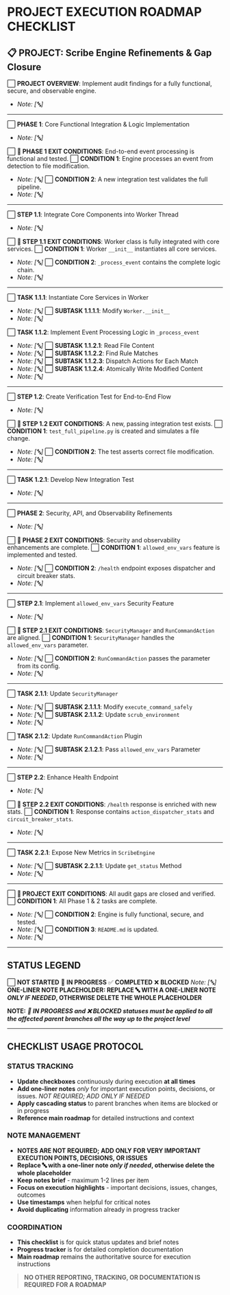 # PROJECT EXECUTION ROADMAP CHECKLIST

## **📋 PROJECT**: Scribe Engine Refinements & Gap Closure

⬜ **PROJECT OVERVIEW**: Implement audit findings for a fully functional, secure, and observable engine.
- *Note: [🔤]*

---

⬜ **PHASE 1**: Core Functional Integration & Logic Implementation
- *Note: [🔤]*

⬜ **🏁 PHASE 1 EXIT CONDITIONS**: End-to-end event processing is functional and tested.
⬜ **CONDITION 1**: Engine processes an event from detection to file modification.
- *Note: [🔤]*
⬜ **CONDITION 2**: A new integration test validates the full pipeline.
- *Note: [🔤]*

---

⬜ **STEP 1.1**: Integrate Core Components into Worker Thread
- *Note: [🔤]*

⬜ **🏁 STEP 1.1 EXIT CONDITIONS**: Worker class is fully integrated with core services.
⬜ **CONDITION 1**: Worker `__init__` instantiates all core services.
- *Note: [🔤]*
⬜ **CONDITION 2**: `_process_event` contains the complete logic chain.
- *Note: [🔤]*

---

⬜ **TASK 1.1.1**: Instantiate Core Services in Worker
- *Note: [🔤]*
⬜ **SUBTASK 1.1.1.1**: Modify `Worker.__init__`
- *Note: [🔤]*

⬜ **TASK 1.1.2**: Implement Event Processing Logic in `_process_event`
- *Note: [🔤]*
⬜ **SUBTASK 1.1.2.1**: Read File Content
- *Note: [🔤]*
⬜ **SUBTASK 1.1.2.2**: Find Rule Matches
- *Note: [🔤]*
⬜ **SUBTASK 1.1.2.3**: Dispatch Actions for Each Match
- *Note: [🔤]*
⬜ **SUBTASK 1.1.2.4**: Atomically Write Modified Content
- *Note: [🔤]*

---

⬜ **STEP 1.2**: Create Verification Test for End-to-End Flow
- *Note: [🔤]*

⬜ **🏁 STEP 1.2 EXIT CONDITIONS**: A new, passing integration test exists.
⬜ **CONDITION 1**: `test_full_pipeline.py` is created and simulates a file change.
- *Note: [🔤]*
⬜ **CONDITION 2**: The test asserts correct file modification.
- *Note: [🔤]*

---

⬜ **TASK 1.2.1**: Develop New Integration Test
- *Note: [🔤]*

---

⬜ **PHASE 2**: Security, API, and Observability Refinements
- *Note: [🔤]*

⬜ **🏁 PHASE 2 EXIT CONDITIONS**: Security and observability enhancements are complete.
⬜ **CONDITION 1**: `allowed_env_vars` feature is implemented and tested.
- *Note: [🔤]*
⬜ **CONDITION 2**: `/health` endpoint exposes dispatcher and circuit breaker stats.
- *Note: [🔤]*

---

⬜ **STEP 2.1**: Implement `allowed_env_vars` Security Feature
- *Note: [🔤]*

⬜ **🏁 STEP 2.1 EXIT CONDITIONS**: `SecurityManager` and `RunCommandAction` are aligned.
⬜ **CONDITION 1**: `SecurityManager` handles the `allowed_env_vars` parameter.
- *Note: [🔤]*
⬜ **CONDITION 2**: `RunCommandAction` passes the parameter from its config.
- *Note: [🔤]*

---

⬜ **TASK 2.1.1**: Update `SecurityManager`
- *Note: [🔤]*
⬜ **SUBTASK 2.1.1.1**: Modify `execute_command_safely`
- *Note: [🔤]*
⬜ **SUBTASK 2.1.1.2**: Update `scrub_environment`
- *Note: [🔤]*

⬜ **TASK 2.1.2**: Update `RunCommandAction` Plugin
- *Note: [🔤]*
⬜ **SUBTASK 2.1.2.1**: Pass `allowed_env_vars` Parameter
- *Note: [🔤]*

---

⬜ **STEP 2.2**: Enhance Health Endpoint
- *Note: [🔤]*

⬜ **🏁 STEP 2.2 EXIT CONDITIONS**: `/health` response is enriched with new stats.
⬜ **CONDITION 1**: Response contains `action_dispatcher_stats` and `circuit_breaker_stats`.
- *Note: [🔤]*

---

⬜ **TASK 2.2.1**: Expose New Metrics in `ScribeEngine`
- *Note: [🔤]*
⬜ **SUBTASK 2.2.1.1**: Update `get_status` Method
- *Note: [🔤]*

---

⬜ **🏁 PROJECT EXIT CONDITIONS**: All audit gaps are closed and verified.
⬜ **CONDITION 1**: All Phase 1 & 2 tasks are complete.
- *Note: [🔤]*
⬜ **CONDITION 2**: Engine is fully functional, secure, and tested.
- *Note: [🔤]*
⬜ **CONDITION 3**: `README.md` is updated.
- *Note: [🔤]*

---

## STATUS LEGEND

⬜ **NOT STARTED**
🔄 **IN PROGRESS**
✅ **COMPLETED**
❌ **BLOCKED**
*Note: [🔤]* **ONE-LINER NOTE PLACEHOLDER: REPLACE 🔤 WITH A ONE-LINER NOTE *ONLY IF NEEDED*, OTHERWISE DELETE THE WHOLE PLACEHOLDER**

**NOTE:** ***🔄 IN PROGRESS and ❌ BLOCKED statuses must be applied to all the affected parent branches all the way up to the project level***

---

## CHECKLIST USAGE PROTOCOL

### **STATUS TRACKING**
- **Update checkboxes** continuously during execution **at all times**
- **Add one-liner notes** *only* for important execution points, decisions, or issues. *NOT REQUIRED; ADD ONLY IF NEEDED*
- **Apply cascading status** to parent branches when items are blocked or in progress
- **Reference main roadmap** for detailed instructions and context

### **NOTE MANAGEMENT**
- **NOTES ARE NOT REQUIRED; ADD ONLY FOR VERY IMPORTANT EXECUTION POINTS, DECISIONS, OR ISSUES**
- **Replace 🔤 with a one-liner note *only if needed*, otherwise delete the whole placeholder**
- **Keep notes brief** - maximum 1-2 lines per item
- **Focus on execution highlights** - important decisions, issues, changes, outcomes
- **Use timestamps** when helpful for critical notes
- **Avoid duplicating** information already in progress tracker

### **COORDINATION**
- **This checklist** is for quick status updates and brief notes
- **Progress tracker** is for detailed completion documentation
- **Main roadmap** remains the authoritative source for execution instructions

>**NO OTHER REPORTING, TRACKING, OR DOCUMENTATION IS REQUIRED FOR A ROADMAP**